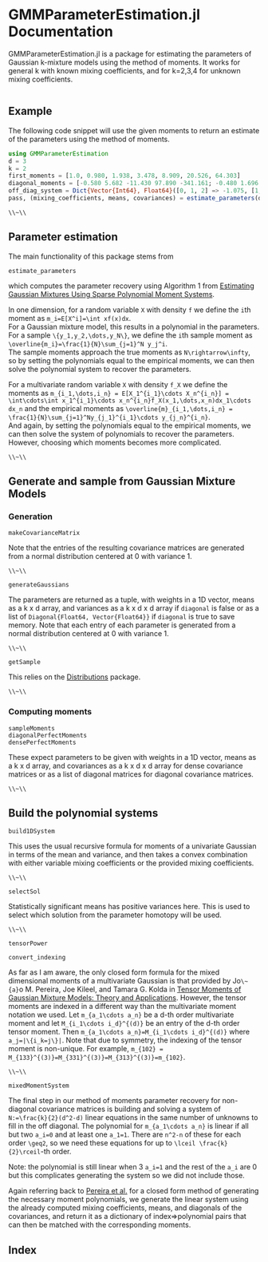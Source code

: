 # GMMParameterEstimation.jl Documentation

GMMParameterEstimation.jl is a package for estimating the parameters of Gaussian k-mixture models using the method of moments. It works for general k with known mixing coefficients, and for k=2,3,4 for unknown mixing coefficients.

```@contents
```

## Example
The following code snippet will use the given moments to return an estimate of the parameters using the method of moments.

```julia
using GMMParameterEstimation
d = 3
k = 2
first_moments = [1.0, 0.980, 1.938, 3.478, 8.909, 20.526, 64.303]
diagonal_moments = [-0.580 5.682 -11.430 97.890 -341.161; -0.480 1.696 -2.650 11.872 -33.239]
off_diag_system = Dict{Vector{Int64}, Float64}([0, 1, 2] => -1.075, [1, 0, 1] => -0.252, [1, 2, 0] => 6.021, [1, 0, 2] => 1.117, [1, 1, 0] => -0.830, [0, 1, 1] => 0.884)
pass, (mixing_coefficients, means, covariances) = estimate_parameters(d, k, first_moments, diagonal_moments, off_diag_system)
```
``\\~\\``
 
 
## Parameter estimation

The main functionality of this package stems from 
```@docs
estimate_parameters
```
which computes the parameter recovery using Algorithm 1 from [Estimating Gaussian Mixtures Using Sparse Polynomial Moment Systems](https://arxiv.org/abs/2106.15675).

In one dimension, for a random variable ``X`` with density ``f`` we define the ``i``th moment as 
``m_i=E[X^i]=\int xf(x)dx``.  
For a Gaussian mixture model, this results in a polynomial in the parameters.  For a sample ``\{y_1,y_2,\dots,y_N\}``, we define the ``i``th sample moment as 
``\overline{m_i}=\frac{1}{N}\sum_{j=1}^N y_j^i``.  
The sample moments approach the true moments as ``N\rightarrow\infty``, so by setting the polynomials equal to the empirical moments, we can then solve the polynomial system to recover the parameters.

For a multivariate random variable ``X`` with density ``f_X`` we define the moments as 
``m_{i_1,\dots,i_n} = E[X_1^{i_1}\cdots X_n^{i_n}] = \int\cdots\int x_1^{i_1}\cdots x_n^{i_n}f_X(x_1,\dots,x_n)dx_1\cdots dx_n`` 
and the empirical moments as 
``\overline{m}_{i_1,\dots,i_n} = \frac{1}{N}\sum_{j=1}^Ny_{j_1}^{i_1}\cdots y_{j_n}^{i_n}``.  
And again, by setting the polynomials equal to the empirical moments, we can then solve the system of polynomials to recover the parameters.  However, choosing which moments becomes more complicated.

 ``\\~\\``

## Generate and sample from Gaussian Mixture Models

### Generation

```@docs
makeCovarianceMatrix
```
Note that the entries of the resulting covariance matrices are generated from a normal distribution centered at 0 with variance 1.

 ``\\~\\``

```@docs
generateGaussians
```
The parameters are returned as a tuple, with weights in a 1D vector, means as a k x d array, and variances as a k x d x d array if `diagonal` is false or as a list of `Diagonal{Float64, Vector{Float64}}` if `diagonal` is true to save memory.  Note that each entry of each parameter is generated from a normal distribution centered at 0 with variance 1.

 ``\\~\\``

```@docs
getSample
```
This relies on the [Distributions](https://juliastats.org/Distributions.jl/stable/) package.

 ``\\~\\``
 
### Computing moments

```@docs
sampleMoments
diagonalPerfectMoments
densePerfectMoments
```
These expect parameters to be given with weights in a 1D vector, means as a k x d array, and covariances as a k x d x d array for dense covariance matrices or as a list of diagonal matrices for diagonal covariance matrices.

 ``\\~\\``

## Build the polynomial systems

```@docs
build1DSystem
```
This uses the usual recursive formula for moments of a univariate Gaussian in terms of the mean and variance, and then takes a convex combination with either variable mixing coefficients or the provided mixing coefficients.

 ``\\~\\``

```@docs
selectSol
```
Statistically significant means has positive variances here.  This is used to select which solution from the parameter homotopy will be used.

 ``\\~\\``

```@docs
tensorPower
```

```@docs
convert_indexing
```
As far as I am aware, the only closed form formula for the mixed dimensional moments of a multivariate Gaussian is that provided by Jo``\~{a}``o M. Pereira, Joe Kileel, and Tamara G. Kolda in [Tensor Moments of Gaussian Mixture Models: Theory and Applications](https://arxiv.org/abs/2202.06930).  However, the tensor moments are indexed in a different way than the multivariate moment notation we used.  Let  ``m_{a_1\cdots a_n}`` be a d-th order multivariate moment and let ``M_{i_1\cdots i_d}^{(d)}`` be an entry of the d-th order tensor moment.  Then ``m_{a_1\cdots a_n}=M_{i_1\cdots i_d}^{(d)}`` where 
``a_j=|\{i_k=j\}|``.  Note that due to symmetry, the indexing of the tensor moment is non-unique.  For example, ``m_{102} = M_{133}^{(3)}=M_{331}^{(3)}=M_{313}^{(3)}=m_{102}``.

 ``\\~\\``

```@docs
mixedMomentSystem
```

The final step in our method of moments parameter recovery for non-diagonal covariance matrices is building and solving a system of ``N:=\frac{k}{2}(d^2-d)`` linear equations in the same number of unknowns to fill in the off diagonal.  The polynomial for ``m_{a_1\cdots a_n}`` is linear if all but two ``a_i=0`` and at least one ``a_1=1``.  There are ``n^2-n`` of these for each order ``\geq2``, so we need these equations for up to ``\lceil \frac{k}{2}\rceil``-th order. 

Note: the polynomial is still linear when 3 ``a_i=1`` and the rest of the ``a_i`` are 0 but this complicates generating the system so we did not include those.
 
Again referring back to [Pereira et al.](https://arxiv.org/abs/2202.06930) for a closed form method of generating the necessary moment polynomials, we generate the linear system using the already computed mixing coefficients, means, and diagonals of the covariances, and return it as a dictionary of index=>polynomial pairs that can then be matched with the corresponding moments.

## Index

```@index
```
